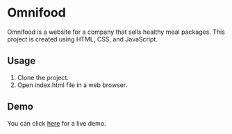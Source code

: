 # Omnifood

Omnifood is a website for a company that sells healthy meal packages. This project is created using HTML, CSS, and JavaScript.

## Usage

1. Clone the project.
2. Open index.html file in a web browser.

## Demo

You can click [here](https://omnifood-sezer.netlify.app/) for a live demo.
